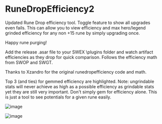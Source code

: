 # RuneDropEfficiency2
Updated Rune Drop efficiency tool. Toggle feature to show all upgrades even fails. This can allow you to view efficiency and max hero/legend grinded efficiency for any non +15 rune by simply upgrading once. 

Happy rune purging!

Add the release .asar file to your SWEX \plugins folder and watch artifact efficiencies as they drop for quick comparison. Follows the efficiency math from SWOP and SWGT.

Thanks to Xzandro for the original runedropefficiency code and math.

Top 3 (and ties) for gemmed efficiency are highlighted. Note: ungrindable stats will never achieve as high as a possible efficiency as grindable stats yet they are still very important. Don't simply gem for efficiency alone. This is just a tool to see potentials for a given rune easily.



![image](https://user-images.githubusercontent.com/21117386/125680709-52553840-f082-4f16-8fcf-175a6879f647.png)

![image](https://user-images.githubusercontent.com/21117386/125680030-36e2240a-96c3-426a-8569-e9063c3dbeb7.png)
